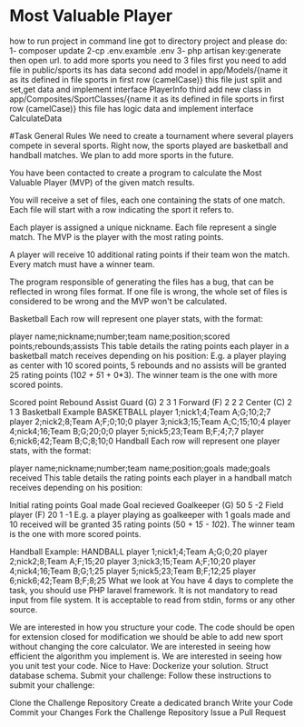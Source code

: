 # Most Valuable Player
how to run project 
in command line got to directory project and please do:
1- composer update
2-cp .env.examble .env
3- php artisan key:generate
then open url.
to add more sports you need to 3 files
first you need to add file in public/sports its has data
second add model in app/Models/{name it as its defined in file sports in first row (camelCase)} this file just split and set,get data and implement interface PlayerInfo
third add new class in app/Composites/SportClasses/{name it as its defined in file sports in first row (camelCase)} this file has logic data and implement interface CalculateData

#Task
General Rules
We need to create a tournament where several players compete in several sports. Right now, the sports played are basketball and handball matches. We plan to add more sports in the future.

You have been contacted to create a program to calculate the Most Valuable Player (MVP) of the given match results.

You will receive a set of files, each one containing the stats of one match. Each file will start with a row indicating the sport it refers to.

Each player is assigned a unique nickname. Each file represent a single match. The MVP is the player with the most rating points.

A player will receive 10 additional rating points if their team won the match. Every match must have a winner team.

The program responsible of generating the files has a bug, that can be reflected in wrong files format. If one file is wrong, the whole set of files is considered to be wrong and the MVP won't be calculated.

Basketball
Each row will represent one player stats, with the format:

player name;nickname;number;team name;position;scored points;rebounds;assists
This table details the rating points each player in a basketball match receives depending on his position: E.g. a player playing as center with 10 scored points, 5 rebounds and no assists will be granted 25 rating points (10*2 + 5*1 + 0*3). The winner team is the one with more scored points.

Scored point	Rebound	Assist
Guard (G)	2	3	1
Forward (F)	2	2	2
Center (C)	2	1	3
Basketball Example
  BASKETBALL
  player 1;nick1;4;Team A;G;10;2;7
  player 2;nick2;8;Team A;F;0;10;0
  player 3;nick3;15;Team A;C;15;10;4
  player 4;nick4;16;Team B;G;20;0;0
  player 5;nick5;23;Team B;F;4;7;7
  player 6;nick6;42;Team B;C;8;10;0
Handball
Each row will represent one player stats, with the format:

player name;nickname;number;team name;position;goals made;goals received
This table details the rating points each player in a handball match receives depending on his position:

Initial rating points	Goal made	Goal recieved
Goalkeeper (G)	    50	5   -2
Field player (F)	20	1	-1
E.g. a player playing as goalkeeper with 1 goals made and 10 received will be granted 35 rating points (50 + 1*5 - 10*2). The winner team is the one with more scored points.

Handball Example:
  HANDBALL
  player 1;nick1;4;Team A;G;0;20
  player 2;nick2;8;Team A;F;15;20
  player 3;nick3;15;Team A;F;10;20
  player 4;nick4;16;Team B;G;1;25
  player 5;nick5;23;Team B;F;12;25
  player 6;nick6;42;Team B;F;8;25
What we look at
You have 4 days to complete the task, you should use PHP laravel framework. It is not mandatory to read input from file system. It is acceptable to read from stdin, forms or any other source.

We are interested in how you structure your code.
The code should be open for extension closed for modification we should be able to add new sport without changing the core calculator.
We are interested in seeing how efficient the algorithm you implement is.
We are interested in seeing how you unit test your code.
Nice to Have:
Dockerize your solution.
Struct database schema.
Submit your challenge:
Follow these instructions to submit your challenge:

Clone the Challenge Repository
Create a dedicated branch
Write your Code
Commit your Changes
Fork the Challenge Repository
Issue a Pull Request
